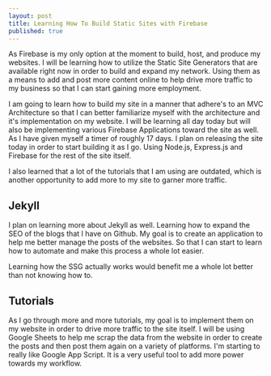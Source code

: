 ```yaml
---
layout: post
title: Learning How To Build Static Sites with Firebase
published: true
---
```


As Firebase is my only option at the moment to build, host, and produce my websites. I will be learning how to utilize the Static Site Generators that are available right now in order to build and expand my network. Using them as a means to add and post more content online to help drive more traffic to my business so that I can start gaining more employment.

I am going to learn how to build my site in a manner that adhere's to an MVC Architecture so that I can better familiarize myself with the architecture and it's implementation on my website. I will be learning all day today but will also be implementing various Firebase Applications toward the site as well. As I have given myself a timer of roughly 17 days. I plan on releasing the site today in order to start building it as I go. Using Node.js, Express.js and Firebase for the rest of the site itself.

I also learned that a lot of the tutorials that I am using are outdated, which is another opportunity to add more to my site to garner more traffic.

## Jekyll

I plan on learning more about Jekyll as well. Learning how to expand the SEO of the blogs that I have on Github. My goal is to create an application to help me better manage the posts of the websites. So that I can start to learn how to automate and make this process a whole lot easier.

Learning how the SSG actually works would benefit me a whole lot better than not knowing how to. 

## Tutorials

As I go through more and more tutorials, my goal is to implement them on my website in order to drive more traffic to the site itself. I will be using Google Sheets to help me scrap the data from the website in order to create the posts and then post them again on a variety of platforms. I'm starting to really like Google App Script. It is a very useful tool to add more power towards my workflow.
